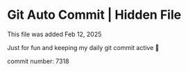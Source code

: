 # Git Auto Commit | Hidden File

This file was added Feb 12, 2025

Just for fun and keeping my daily git commit active 🤪

commit number: 7318
